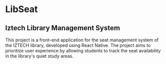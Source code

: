 # LibSeat
## Iztech Library Management System

This project is a front-end application for the seat management system of the IZTECH library, developed using React Native. The project aims to prioritize user experience by allowing students to track the seat availability in the library's quiet study areas.
